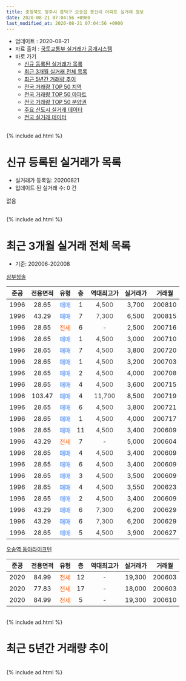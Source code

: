 ```yaml
---
title: 충청북도 청주시 흥덕구 오송읍 봉산리 아파트 실거래 정보
date: 2020-08-21 07:04:56 +0900
last_modified_at: 2020-08-21 07:04:56 +0900
---
```


* 업데이트 : 2020-08-21
* 자료 출처 : [국토교통부 실거래가 공개시스템](http://rt.molit.go.kr)
* 바로 가기
    * [신규 등록된 실거래가 목록](#신규-등록된-실거래가-목록)
    * [최근 3개월 실거래 전체 목록](#최근-3개월-실거래-전체-목록)
    * [최근 5년간 거래량 추이](#최근-5년간-거래량-추이)
    * [전국 거래량 TOP 50 지역](https://inasie.github.io/apt-trade-info/최근-3개월-전국에서-가장-거래가-많이-발생한-지역)
    * [전국 거래량 TOP 50 아파트](https://inasie.github.io/apt-trade-info/최근-3개월-전국에서-가장-거래가-많이-발생한-아파트)
    * [전국 거래량 TOP 50 분양권](https://inasie.github.io/apt-trade-info/최근-3개월-전국에서-가장-거래가-많이-발생한-분양권)
    * [주요 신도시 실거래 데이터](https://inasie.github.io/apt-trade-info/주요-신도시)
    * [전국 실거래 데이터](https://inasie.github.io/apt-trade-info/전국)
<br>
{% include ad.html %}
<br>

# 신규 등록된 실거래가 목록
* 실거래가 등록일: 20200821
* 업데이트 된 실거래 수: 0 건

없음

<br>
{% include ad.html %}
<br>

# 최근 3개월 실거래 전체 목록
* 기준: 202006-202008


[삼부청솔](https://search.naver.com/search.naver?query=%EC%B6%A9%EC%B2%AD%EB%B6%81%EB%8F%84+%EC%B2%AD%EC%A3%BC%EC%8B%9C+%ED%9D%A5%EB%8D%95%EA%B5%AC+%EC%98%A4%EC%86%A1%EC%9D%8D+%EB%B4%89%EC%82%B0%EB%A6%AC+%EC%82%BC%EB%B6%80%EC%B2%AD%EC%86%94)

|준공|전용면적|유형|층|역대최고가|실거래가|거래월|
|:---:|:---:|:---:|:---:|:---:|:---:|:---:|
|1996|28.65|<span style="color:#4285f3">매매</span>|1|<span style="color:#444444">4,500</span>|3,700|200810|
|1996|43.29|<span style="color:#4285f3">매매</span>|7|<span style="color:#444444">7,300</span>|6,500|200815|
|1996|28.65|<span style="color:#ff5a00">전세</span>|6|<span style="color:#444444">-</span>|2,500|200716|
|1996|28.65|<span style="color:#4285f3">매매</span>|1|<span style="color:#444444">4,500</span>|3,000|200710|
|1996|28.65|<span style="color:#4285f3">매매</span>|7|<span style="color:#444444">4,500</span>|3,800|200720|
|1996|28.65|<span style="color:#4285f3">매매</span>|1|<span style="color:#444444">4,500</span>|3,200|200703|
|1996|28.65|<span style="color:#4285f3">매매</span>|2|<span style="color:#444444">4,500</span>|4,000|200708|
|1996|28.65|<span style="color:#4285f3">매매</span>|4|<span style="color:#444444">4,500</span>|3,600|200715|
|1996|103.47|<span style="color:#4285f3">매매</span>|4|<span style="color:#444444">11,700</span>|8,500|200719|
|1996|28.65|<span style="color:#4285f3">매매</span>|6|<span style="color:#444444">4,500</span>|3,800|200721|
|1996|28.65|<span style="color:#4285f3">매매</span>|1|<span style="color:#444444">4,500</span>|4,000|200717|
|1996|28.65|<span style="color:#4285f3">매매</span>|11|<span style="color:#444444">4,500</span>|3,400|200609|
|1996|43.29|<span style="color:#ff5a00">전세</span>|7|<span style="color:#444444">-</span>|5,000|200604|
|1996|28.65|<span style="color:#4285f3">매매</span>|4|<span style="color:#444444">4,500</span>|3,400|200609|
|1996|28.65|<span style="color:#4285f3">매매</span>|6|<span style="color:#444444">4,500</span>|3,400|200609|
|1996|28.65|<span style="color:#4285f3">매매</span>|3|<span style="color:#444444">4,500</span>|3,500|200609|
|1996|28.65|<span style="color:#4285f3">매매</span>|4|<span style="color:#444444">4,500</span>|3,550|200623|
|1996|28.65|<span style="color:#4285f3">매매</span>|2|<span style="color:#444444">4,500</span>|3,400|200609|
|1996|43.29|<span style="color:#4285f3">매매</span>|6|<span style="color:#444444">7,300</span>|6,200|200629|
|1996|43.29|<span style="color:#4285f3">매매</span>|6|<span style="color:#444444">7,300</span>|6,200|200629|
|1996|28.65|<span style="color:#4285f3">매매</span>|5|<span style="color:#444444">4,500</span>|3,900|200627|

[오송역 동아라이크텐](https://search.naver.com/search.naver?query=%EC%B6%A9%EC%B2%AD%EB%B6%81%EB%8F%84+%EC%B2%AD%EC%A3%BC%EC%8B%9C+%ED%9D%A5%EB%8D%95%EA%B5%AC+%EC%98%A4%EC%86%A1%EC%9D%8D+%EB%B4%89%EC%82%B0%EB%A6%AC+%EC%98%A4%EC%86%A1%EC%97%AD+%EB%8F%99%EC%95%84%EB%9D%BC%EC%9D%B4%ED%81%AC%ED%85%90)

|준공|전용면적|유형|층|역대최고가|실거래가|거래월|
|:---:|:---:|:---:|:---:|:---:|:---:|:---:|
|2020|84.99|<span style="color:#ff5a00">전세</span>|12|<span style="color:#444444">-</span>|19,300|200603|
|2020|77.83|<span style="color:#ff5a00">전세</span>|17|<span style="color:#444444">-</span>|18,000|200603|
|2020|84.99|<span style="color:#ff5a00">전세</span>|5|<span style="color:#444444">-</span>|19,300|200610|


<br>
{% include ad.html %}
<br>

# 최근 5년간 거래량 추이


<div style="width:100%;">
    <canvas id="deal_progress" height="200"></canvas>
</div>

<script>
new Chart(document.getElementById("deal_progress"), {
    type: 'line',
    data: {
        labels: ['201508','201509','201510','201511','201512','201601','201602','201603','201604','201605','201606','201607','201608','201609','201610','201611','201612','201701','201702','201703','201704','201705','201706','201707','201708','201709','201710','201711','201712','201801','201802','201803','201804','201805','201806','201807','201808','201809','201810','201811','201812','201901','201902','201903','201904','201905','201906','201907','201908','201909','201910','201911','201912','202001','202002','202003','202004','202005','202006','202007','202008'],
        datasets: [{
            label: '매매',
            pointRadius: 1,
            data: [1, 1, 1, 0, 0, 2, 0, 1, 1, 2, 1, 2, 0, 1, 0, 1, 2, 1, 1, 0, 0, 2, 2, 1, 2, 5, 8, 1, 1, 1, 0, 0, 1, 1, 1, 1, 0, 0, 0, 1, 1, 0, 1, 0, 3, 0, 1, 0, 1, 1, 1, 0, 1, 0, 2, 1, 0, 2, 9, 8, 2],
            borderColor: "rgba(255, 201, 14, 1)",
            backgroundColor: "rgba(255, 201, 14, 0.5)",
            fill: false,
            lineTension: 0
        },{
            label: '전월세',
            pointRadius: 1,
            data: [0, 0, 0, 0, 0, 0, 0, 2, 1, 1, 0, 0, 0, 0, 0, 0, 0, 0, 1, 0, 1, 1, 0, 0, 1, 0, 0, 2, 0, 0, 2, 0, 1, 2, 1, 0, 0, 0, 0, 1, 0, 0, 0, 0, 1, 0, 0, 1, 0, 2, 0, 0, 0, 0, 0, 0, 1, 6, 4, 1, 0],
            borderColor: "rgba(0, 141, 185, 1)",
            backgroundColor: "rgba(0, 141, 185, 0.5)",
            fill: false,
            lineTension: 0
        }
        ]
    },
    options: {
        responsive: true,
        title: {
            display: false
        },
        tooltips: {
            mode: 'index',
            intersect: false
        },
        hover: {
            mode: 'nearest',
            intersect: true
        },
        scales: {
            xAxes: [{
                display: true,
                scaleLabel: {
                    display: true,
                    labelString: '년/월'
                }
            }],
            yAxes: [{
                display: true,
                ticks: {
                    suggestedMin: 0,
                },
                scaleLabel: {
                    display: true,
                    labelString: '실거래 수'
                }
            }]
        }
    }
});

</script>


<br>
{% include ad.html %}
<br>

